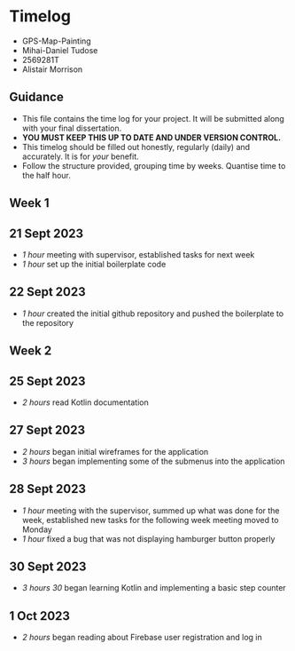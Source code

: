 # Timelog

* GPS-Map-Painting
* Mihai-Daniel Tudose
* 2569281T
* Alistair Morrison

## Guidance

* This file contains the time log for your project. It will be submitted along with your final dissertation.
* **YOU MUST KEEP THIS UP TO DATE AND UNDER VERSION CONTROL.**
* This timelog should be filled out honestly, regularly (daily) and accurately. It is for *your* benefit.
* Follow the structure provided, grouping time by weeks.  Quantise time to the half hour.

## Week 1

## 21 Sept 2023

* *1 hour* meeting with supervisor, established tasks for next week
* *1 hour* set up the initial boilerplate code

## 22 Sept 2023
* *1 hour* created the initial github repository and pushed the boilerplate to the repository

## Week 2

## 25 Sept 2023
* *2 hours* read Kotlin documentation

## 27 Sept 2023
* *2 hours* began initial wireframes for the application
* *3 hours* began implementing some of the submenus into the application

## 28 Sept 2023
* *1 hour* meeting with the supervisor, summed up what was done for the week, established new tasks for the following week meeting moved to Monday
* *1 hour* fixed a bug that was not displaying hamburger button properly

## 30 Sept 2023
* *3 hours 30* began learning Kotlin and implementing a basic step counter

## 1 Oct 2023
* *2 hours* began reading about Firebase user registration and log in

